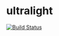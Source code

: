 # ultralight

[![Build Status](https://travis-ci.org/kotet/ultralight.svg?branch=master)](https://travis-ci.org/kotet/ultralight)
